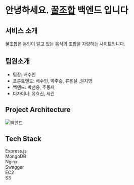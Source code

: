 # 안녕하세요. [꿀조합](https://www.kkuljohab.com/) 백엔드 입니다

## 서비스 소개

꿀조합은 본인이 알고 있는 음식의 조합을 자랑하는 사이트입니다.
## 팀원소개

* 팀장: 배수인
* 프론트엔드: 배수인, 박주승, 류은설 ,권지영  
* 백엔드: 박선웅, 주동재  
* 디자이너: 유효진, 세린  

## Project Architecture
![백엔드](https://user-images.githubusercontent.com/90677426/144427021-d5865234-a6da-4a2b-ab22-35f80d02abd2.png)

## Tech Stack
Express.js  
MongoDB  
Nginx  
Swagger  
EC2  
S3  

